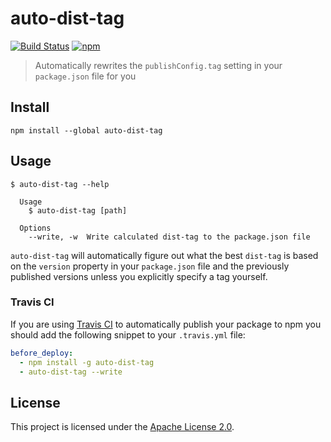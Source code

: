 auto-dist-tag
===============================================================================

[![Build Status](https://travis-ci.org/Turbo87/auto-dist-tag.svg?branch=master)](https://travis-ci.org/Turbo87/auto-dist-tag)
[![npm](https://img.shields.io/npm/v/auto-dist-tag.svg)](https://www.npmjs.com/package/auto-dist-tag)

> Automatically rewrites the `publishConfig.tag` setting in your
> `package.json` file for you


Install
-------------------------------------------------------------------------------

```
npm install --global auto-dist-tag
```


Usage
-------------------------------------------------------------------------------

```
$ auto-dist-tag --help

  Usage
    $ auto-dist-tag [path]

  Options
    --write, -w  Write calculated dist-tag to the package.json file
```

`auto-dist-tag` will automatically figure out what the best `dist-tag` is based
on the `version` property in your `package.json` file and the previously
published versions unless you explicitly specify a tag yourself.


### Travis CI

If you are using [Travis CI](https://docs.travis-ci.com/user/deployment/npm/)
to automatically publish your package to npm you should add the following
snippet to your `.travis.yml` file:

```yaml
before_deploy:
  - npm install -g auto-dist-tag
  - auto-dist-tag --write
```


License
-------------------------------------------------------------------------------

This project is licensed under the [Apache License 2.0](LICENSE).
